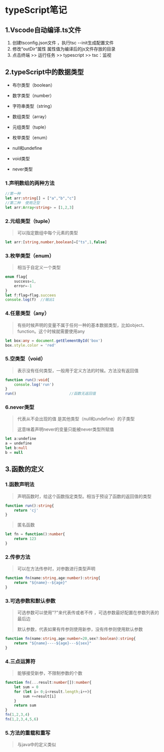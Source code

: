 # typeScript笔记

## 1.Vscode自动编译.ts文件

1. 创建tsconfig.json文件  ，执行tsc --init生成配置文件
2. 修改“outDir”属性 属性值为编译后的js文件存放的目录
3. 点击终端  >>  运行任务  >>  typescript  >>  tsc：监视

## 2.typeScript中的数据类型

+ 布尔类型（boolean）

+ 数字类型（number）
+ 字符串类型（string）
+ 数组类型（array）
+ 元组类型（tuple）
+ 枚举类型（enum）
+ null和undefine
+ void类型
+ never类型

### 1.声明数组的两种方法

```typescript
//第一种
let arr:string[] = ["a","b","c"]
//第二种  使用泛型
let arr:Array<string> = [1,2,3]
```



### 2.元组类型（tuple）

> 可以指定数组中每个元素的类型

```typescript
let arr:[string,number,boolean]=["ts",1,false]
```

### 3.枚举类型（enum）

>相当于自定义一个类型

```typescript
enum flag{
    success=1,
    error=-1
}
let f:flag=flag.succees  
console.log(f)  //输出1
```

### 4.任意类型（any）

> 有些时候声明的变量不属于任何一种的基本数据类型，比如object、function。这个时候就需要使用any

```typescript
let box:any = document.getElementById('box')
box.style.color = 'red'
```

### 5.空类型（void）

> 表示没有任何类型，一般用于定义方法的时候。方法没有返回值

```typescript
function run():void{
    console.log('run')
}
run()                        //函数无返回值
```

### 6.never类型

> 代表从不会出现的值  是其他类型（null和undefine）的子类型
>
> 这意味着声明never的变量只能被never类型所赋值

```typescript
let a:undefine
a = undefine
let b:null
b = null
```

## 3.函数的定义

### 1.函数声明法

> 声明函数时，给这个函数指定类型。相当于预设了函数的返回值的类型

```typescript
function run():string{
    return 'cj'
}
```

> 匿名函数

```typescript
let fn = function():number{
    return 123
}
```

### 2.传参方法

> 可以在方法传参时，对参数进行类型声明

```typescript
function fn(name:string,age:number):string{
    return "${name}--${age}"
}
```

### 3.可选参数和默认参数

> 可选参数可以使用"?"来代表传或者不传 ，可选参数最好配置在参数列表的最后边
>
> 默认参数，代表如果有传参则使用新参，没有传参则使用默认参数

```typescript
function fn(name:string,age:number=20,sex?:boolean):string{
    return "${name}----${age}---${sex}"
}
```

### 4.三点运算符

> 能够接受新参，不限制参数的个数

```typescript
function fn(...result:number[]):number{
    let sum = 0 
    for (let i= 0;i<result.length;i++){
        sum +=result[i]
    }
    return sum
}
fn(1,2,3,4)
fn(1,2,3,4,5,6)
```

### 5.方法的重载和重写

> 与java中的定义类似


